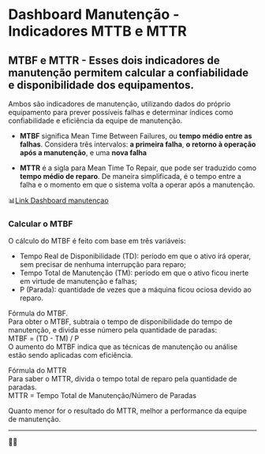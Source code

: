 # Dashboard Manutenção - Indicadores MTTB e MTTR

## MTBF e MTTR - Esses dois indicadores de manutenção permitem calcular a confiabilidade e disponibilidade dos equipamentos.  
Ambos são indicadores de manutenção, utilizando dados do próprio equipamento para prever possíveis falhas e determinar índices como confiabilidade e eficiência da equipe de manutenção.  

- **MTBF** significa Mean Time Between Failures, ou **tempo médio entre as falhas**. Considera três intervalos: **a primeira falha**, **o retorno à operação após a manutenção**, e uma **nova falha**

- **MTTR** é a sigla para Mean Time To Repair, que pode ser traduzido como **tempo médio de reparo**. De maneira simplificada, é o tempo entre a falha e o momento em que o sistema volta a operar após a manutenção.

📊[Link Dashboard manutençao](https://app.powerbi.com/groups/me/reports/45a6ca0c-2359-4c53-affe-dd383bbf6ee0/ReportSection13dded9667c5f9d07511?bookmarkGuid=Bookmark074615979cabd95ce3bf)  

### Calcular o MTBF  
O cálculo do MTBF é feito com base em três variáveis:
- Tempo Real de Disponibilidade (TD): período em que o ativo irá operar, sem precisar de nenhuma interrupção para reparo;
- Tempo Total de Manutenção (TM): período em que o ativo ficou inerte em virtude de manutenção e falhas;
- P (Parada): quantidade de vezes que a máquina ficou ociosa devido ao reparo.

Fórmula do MTBF.  
Para obter o MTBF, subtraia o tempo de disponibilidade do tempo de manutenção, e divida esse número pela quantidade de paradas:  
MTBF = (TD - TM) / P  
O aumento do MTBF indica que as técnicas de manutenção ou análise estão sendo aplicadas com eficiência.  

Fórmula do MTTR  
Para saber o MTTR, divida o tempo total de reparo pela quantidade de paradas.  
MTTR = Tempo Total de Manutenção/Número de Paradas  

Quanto menor for o resultado do MTTR, melhor a performance da equipe de manutenção.
__________
👍🏼
